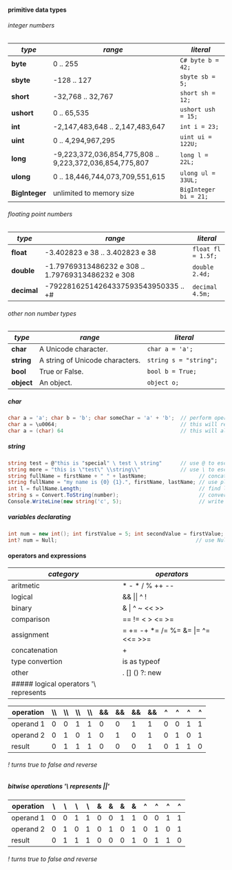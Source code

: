 #### primitive data types
###### integer numbers

*type* | *range* | *literal*
---|---|---
**byte**|0 .. 255| ```C# byte b = 42; ```
**sbyte**|-128 .. 127| ```sbyte sb = 5; ```
**short**|-32,768 .. 32,767| ```short sh = 12; ```
**ushort**|0 .. 65,535| ```ushort ush = 15; ```
**int**|-2,147,483,648 .. 2,147,483,647| ```int i = 23; ```
**uint**|0 .. 4,294,967,295| ```uint ui = 122U; ```
**long**|-9,223,372,036,854,775,808 .. 9,223,372,036,854,775,807| ```long l = 22L; ```
**ulong**|0 .. 18,446,744,073,709,551,615| ```ulong ul = 33UL; ```
**BigInteger**|unlimited to memory size| ``` BigInteger bi = 21; ```

###### floating point numbers

*type*| *range*| *literal*
---|--- |---
**float**|-3.402823 e 38 .. 3.402823 e 38| ```float fl = 1.5f; ```
**double**|-1.79769313486232 e 308 .. 1.79769313486232 e 308| ```double 2.4d; ```
**decimal**|-79228162514264337593543950335 .. +#| ```decimal 4.5m; ```

###### other non number types

*type*| *range* | *literal*
---|---|---
**char**|A Unicode character.| ```char a = 'a'; ```
**string**|A string of Unicode characters.| ```string s = "string"; ```
**bool**|True or False.| ```bool b = True; ```
**object**|An object.| ```object o; ```

##### char
```C#
char a = 'a'; char b = 'b'; char someChar = 'a' + 'b';  // perform operations like int
char a = \u0064;                                        // this will return '@'
char a = (char) 64                                      // this will also return '@'
```
##### string
```C#
string test = @"this is "special" \ test \ string"      // use @ to escape everything
string more = "this is \"test\" \\string\\"             // use \ to escape special characters \n for new line
string fullName = firstName + " " + lastName;                 // concatenate strings
string fullName = "my name is {0} {1}.", firstName, lastName; // use placeholders
int l = fullName.Length;                                      // find length of string
string s = Convert.ToString(number);                          // convert anything to string
Console.WriteLine(new string('c', 5);                         // write character c  five times as a string
```
##### variables declarating
```C#
int num = new int(); int firstValue = 5; int secondValue = firstValue;
int? num = Null;                                             // use Null value with non nullable types
```
#### operators and expressions
*category*|*operators*
---|---
aritmetic| *  -  *  /  %  ++  --
logical|&&  \|\|  ^  !
binary|& \| ^  ~  <<  >>
comparison| ==  !=  <  >  <=  >=
assignment|=  +=  -+  *=  /=  %=  &=  \|=  ^=  <<=  >>=
concatenation|+
type convertion|is  as  typeof
other|.  []  ()  ?:  new
##### logical operators '\\ represents ||'

operation | \\\ | \\\ | \\\ | \\\ | && | && | && | && | ^ | ^ | ^ | ^ 
---       |---   |---   |---   |---   |--- |--- |--- |--- |---|---|---|---
operand 1 |0     |0     |1     |1     |0   |0   |1   |1   |0  |0  |1  |1
operand 2 |0|1|0|1|0|1|0|1|0|1|0|1
result    |0|1|1|1|0|0|0|1|0|1|1|0

###### ! turns *true* to *false* and reverse
##### bitwise operations '\\ represents ||'

operation | \ | \ | \ | \ | & | & | & | & | ^ | ^ | ^ | ^ 
---|---|---|---|---|---|---|---|---|---|---|---|---
operand 1 |0|0|1|1|0|0|1|1|0|0|1|1
operand 2 |0|1|0|1|0|1|0|1|0|1|0|1
result    |0|1|1|1|0|0|0|1|0|1|1|0

###### ! turns *true* to *false* and reverse
